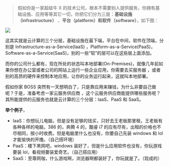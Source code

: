 > 假如你是一家超级牛 X 的技术公司，根本不需要别人提供服务，你拥有基础设施、应用等等其它一切，你把它们分为三层：**基础设施（infrastructure）**
、**平台（platform）**和**软件（software）**，如下图：

![](http://i2.tiimg.com/701997/1a1ba4a3efbed2ab.jpg)

这其实就是云计算的三个分层，基础设施在最下端，平台在中间，软件在顶端，分别是 Infrastructure-as-a-Service(IaaS)
，Platform-as-a-Service(PaaS)，Software-as-a-Service(SaaS)，别的一些“软”的层可以在这些层上面添加。

而你的公司什么都有，现在所处的状态叫本地部署(On-Premises)，就像几年前如果你想在办公室或者公司的网站上运行一些企业应用，你需要去买服务器
，或者别的高昂的硬件来控制本地应用，让你的业务运行起来，这就叫本地部署。

假如你家 BOSS 突然有一天想明白了，只是靠应用来赚钱，为什么非要自己做呢？于是，准备考虑一家云服务供应商
，这个云服务供应商能提供哪些服务呢？其所能提供的云服务也就是云计算的三个分层：IaaS、PaaS 和 SaaS。

**举个例子**，  
- IaaS：你想玩儿电脑，但是没有足够的钱买，只好去王老板那里租，王老板有各种各样的电脑，386 的，奔腾 4 的，酷睿 i7 的应有尽有，出租的价格也不尽相同，按小时收费。但是电脑里什么也没有，你要自己先装 windows 和 lol 才能愉快的开撸。（自己搭环境）
- PaaS：楼下黑网吧，windows 装好了，但是什么应用软件也没有，你玩游戏要装 lol，看视频要装爱奇艺。（自己搭应用）
- SaaS：至尊网咖，什么游戏啊，浏览器啊都装好了，你玩就是了。（现成的）